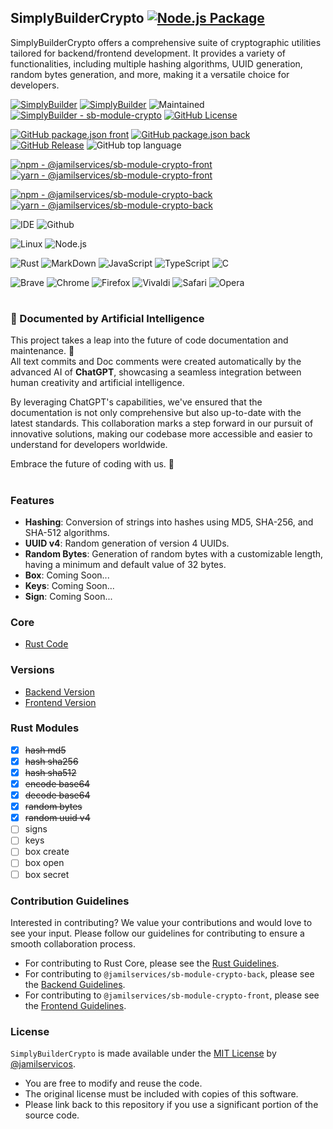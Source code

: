 ## SimplyBuilderCrypto  [![Node.js Package](https://github.com/SimplyBuilder/sb-module-crypto/actions/workflows/npm-publish.yml/badge.svg?event=workflow_dispatch)](https://github.com/SimplyBuilder/sb-module-crypto/actions/workflows/npm-publish.yml)

SimplyBuilderCrypto offers a comprehensive suite of cryptographic utilities tailored for backend/frontend development. It provides a variety of functionalities, including multiple hashing algorithms, UUID generation, random bytes generation, and more, making it a versatile choice for developers.

[![SimplyBuilder](https://img.shields.io/badge/Author-Gerv%C3%A1sio_J%C3%BAnior-brightgreen?style=flat-square&color=%23fedcba)](https://github.com/jamilservicos)
[![SimplyBuilder](https://img.shields.io/badge/SimplyBuilder-Module-brightgreen?style=flat-square&label=SimplyBuilder&color=%23fedcba)](https://simplybuilder.github.io)
![Maintained](https://img.shields.io/badge/Maintained%3F-yes-green.svg)
[![SimplyBuilder - sb-module-crypto](https://img.shields.io/static/v1?label=SimplyBuilder&message=sb-module-crypto&color=blue&logo=github)](https://github.com/SimplyBuilder/sb-module-crypto)
[![GitHub License](https://img.shields.io/github/license/SimplyBuilder/sb-module-crypto)](https://github.com/SimplyBuilder/sb-module-crypto/blob/main/LICENSE)

[![GitHub package.json front](https://img.shields.io/github/package-json/version/SimplyBuilder/sb-module-crypto)](https://github.com/SimplyBuilder/sb-module-crypto/blob/main/napi-module/package.json#L5)
[![GitHub package.json back](https://img.shields.io/github/package-json/version/SimplyBuilder/sb-module-crypto)](https://github.com/SimplyBuilder/sb-module-crypto/blob/main/wasm-module/package.json#L5)
[![GitHub Release](https://img.shields.io/github/v/release/SimplyBuilder/sb-module-crypto)](https://github.com/SimplyBuilder/sb-module-crypto/releases)
![GitHub top language](https://img.shields.io/github/languages/top/SimplyBuilder/sb-module-crypto)

[![npm - @jamilservices/sb-module-crypto-front](https://img.shields.io/badge/npm-%40jamilservices%2Fsb--module--crypto--front-blue?logo=npm&logoColor=white)](https://www.npmjs.com/package/@jamilservices/sb-module-crypto-front)
[![yarn - @jamilservices/sb-module-crypto-front](https://img.shields.io/badge/yarn-%40jamilservices%2Fsb--module--crypto--front-blue?logo=yarn&logoColor=white)](https://yarnpkg.com/package/@jamilservices/sb-module-crypto-front)     

[![npm - @jamilservices/sb-module-crypto-back](https://img.shields.io/badge/npm-%40jamilservices%2Fsb--module--crypto--back-blue?logo=npm&logoColor=white)](https://www.npmjs.com/package/@jamilservices/sb-module-crypto-back)
[![yarn - @jamilservices/sb-module-crypto-back](https://img.shields.io/badge/yarn-%40jamilservices%2Fsb--module--crypto--back-blue?logo=yarn&logoColor=white)](https://yarnpkg.com/package/@jamilservices/sb-module-crypto-back)


![IDE](https://img.shields.io/badge/WebStorm-000000?logo=WebStorm&logoColor=white)
![Github](https://img.shields.io/badge/GitHub-100000?logo=github&logoColor=white)     

![Linux](https://img.shields.io/badge/Ubuntu-E95420?logo=ubuntu&logoColor=white)
![Node.js](https://img.shields.io/badge/Node.js-43853D?logo=node.js&logoColor=white)

![Rust](https://img.shields.io/badge/Rust-000000?logo=rust&logoColor=white)
![MarkDown](https://img.shields.io/badge/Markdown-000000?logo=markdown&logoColor=white)
![JavaScript](https://img.shields.io/badge/JavaScript-323330?logo=javascript&logoColor=F7DF1E)
![TypeScript](https://img.shields.io/badge/TypeScript-007ACC?logo=typescript&logoColor=white)
![C](https://img.shields.io/badge/C-00599C?logo=c&logoColor=white)    

![Brave](https://img.shields.io/badge/Brave-FF1B2D?logo=Brave&logoColor=white)
![Chrome](https://img.shields.io/badge/Chrome-4285F4?logo=Google-chrome&logoColor=white)
![Firefox](https://img.shields.io/badge/Firefox-FF7139?logo=Firefox-Browser&logoColor=white)
![Vivaldi](https://img.shields.io/badge/Vivaldi-EF3939?logo=Vivaldi&logoColor=white)
![Safari](https://img.shields.io/badge/Safari-FF1B2D?logo=Safari&logoColor=white)
![Opera](https://img.shields.io/badge/Opera-FF1B2D?logo=Opera&logoColor=white)    


#         
### 🤖 Documented by Artificial Intelligence

This project takes a leap into the future of code documentation and maintenance. 🚀            
All text commits and Doc comments were created automatically by the advanced AI of **ChatGPT**, showcasing a seamless integration between human creativity and artificial intelligence.

By leveraging ChatGPT's capabilities, we've ensured that the documentation is not only comprehensive but also up-to-date with the latest standards. This collaboration marks a step forward in our pursuit of innovative solutions, making our codebase more accessible and easier to understand for developers worldwide.

Embrace the future of coding with us. 🌟

# 
### Features

- **Hashing**: Conversion of strings into hashes using MD5, SHA-256, and SHA-512 algorithms.
- **UUID v4**: Random generation of version 4 UUIDs.
- **Random Bytes**: Generation of random bytes with a customizable length, having a minimum and default value of 32 bytes.
- **Box**: Coming Soon...
- **Keys**: Coming Soon...
- **Sign**: Coming Soon...

### Core

- [Rust Code](/rust-core/README.md)

### Versions

- [Backend Version](/napi-module/README.md)
- [Frontend Version](/wasm-module/README.md)

### Rust Modules

- [x] ~~hash md5~~
- [x] ~~hash sha256~~
- [x] ~~hash sha512~~
- [x] ~~encode base64~~
- [x] ~~decode base64~~
- [x] ~~random bytes~~
- [x] ~~random uuid v4~~
- [ ] signs
- [ ] keys
- [ ] box create
- [ ] box open
- [ ] box secret

### Contribution Guidelines

Interested in contributing? We value your contributions and would love to see your input. Please follow our guidelines for contributing to ensure a smooth collaboration process.

- For contributing to Rust Core, please see the [Rust Guidelines](/rust-core/CONTRIBUTING.md).
- For contributing to `@jamilservices/sb-module-crypto-back`, please see the [Backend Guidelines](/napi-module/CONTRIBUTING.md).
- For contributing to `@jamilservices/sb-module-crypto-front`, please see the [Frontend Guidelines](/wasm-module/CONTRIBUTING.md).

### License

`SimplyBuilderCrypto` is made available under the [MIT License](/LICENSE) by [@jamilservicos](https://github.com/jamilservicos).

- You are free to modify and reuse the code.
- The original license must be included with copies of this software.
- Please link back to this repository if you use a significant portion of the source code.

